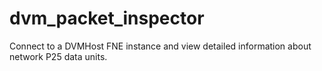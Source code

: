 # dvm_packet_inspector
Connect to a DVMHost FNE instance and view detailed information about network P25 data units.

